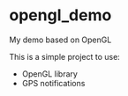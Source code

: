 # opengl_demo
My demo based on OpenGL

This is a simple project to use:
- OpenGL library
- GPS notifications
